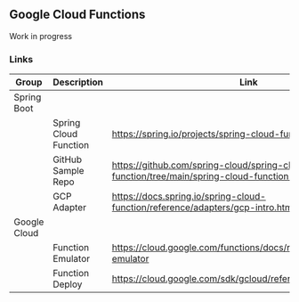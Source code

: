 ## Google Cloud Functions
Work in progress  

### Links
| Group        | Description           | Link                                                                                          |
|--------------|-----------------------|-----------------------------------------------------------------------------------------------|
| Spring Boot  |                       |                                                                                               |
|              | Spring Cloud Function | https://spring.io/projects/spring-cloud-function                                              |
|              | GitHub Sample Repo    | https://github.com/spring-cloud/spring-cloud-function/tree/main/spring-cloud-function-samples |
|              | GCP Adapter           | https://docs.spring.io/spring-cloud-function/reference/adapters/gcp-intro.html                |
| Google Cloud |                       |                                                                                               |
|              | Function Emulator     | https://cloud.google.com/functions/docs/running/functions-emulator                            |
|              | Function Deploy       | https://cloud.google.com/sdk/gcloud/reference/functions/deploy                                |



